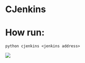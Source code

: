 CJenkins
=======

# How run: 
`python cjenkins <jenkins address>`

![](https://raw.github.com/mariushe/cjenkins/master/cjenkins.png)